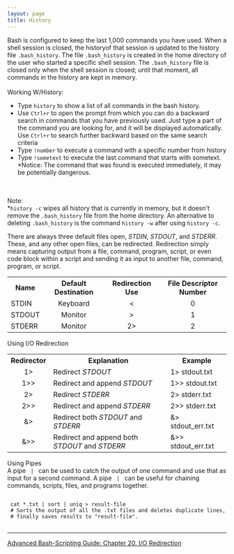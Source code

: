 ```yaml
---
layout: page
title: History
---
```



Bash is configured to keep the last 1,000 commands you have used. When a shell session is closed, the historyof that session is updated to the history file <code>.bash_history</code>. The file <code>.bash_history</code> is created in the home directory of the user who started a specific shell session. The <code>.bash_history</code> file is closed only when the shell session is closed; until that moment, all commands in the history are kept in memory.<br>
<br>
Working W/History:
<ul>
<li>Type <code>history</code> to show a list of all commands in the bash history.</li>
<li>Use <code>Ctrl+r</code> to open the prompt from which you can do a backward search in commands that you have previously used. Just type a part of the command you are looking for, and it will be displayed automatically. Use <code>Ctrl+r</code> to search further backward based on the same search criteria</li>
<li>Type <code>!number</code> to execute a command with a specific number from history</li>
<li>Type <code>!sometext</code> to execute the last command that starts with sometext.<br>*Notice: The command that was found is executed immediately, it may be potentially dangerous.</li>
</ul><br>
<br>
Note:<br>
*<code>history -c</code> wipes all history that is currently in memory, but it doesn't remove the <code>.bash_history</code> file from the home directory. An alternative to deleting <code>.bash_history</code> is the command <code>history -w</code> after using <code>history -c</code>.


There are always three default files open, <i>STDIN</i>, <i>STDOUT</i>, and <i>STDERR</i>. These, and any other open files, can be redirected. Redirection simply means capturing output from a file, command, program, script, or even code block within a script and sending it as input to another file, command, program, or script.

<table>
  <tr>
    <th>Name</th>
    <th>Default Destination</th>
    <th>Redirection Use</th>
    <th>File Descriptor Number</th>
  </tr>
  <tr>
    <td align="left">STDIN</td>
    <td align="center">Keyboard</td>
    <td align="center"> < </td>
    <td align="center"> 0 </td>
  </tr>
   <tr>
    <td align="left">STDOUT</td>
    <td align="center">Monitor</td>
    <td align="center"> > </td>
    <td align="center"> 1 </td>
  </tr>
  <tr>
    <td align="left">STDERR</td>
    <td align="center">Monitor</td>
    <td align="center"> 2> </td>
    <td align="center"> 2 </td>
  </tr>
</table>

Using I/O Redirection
<table>
  <tr>
    <th>Redirector</th>
    <th>Explanation</th>
    <th>Example</th>
  </tr>
  <tr>
    <td align="center"> 1> </td>
    <td align="left">Redirect <i>STDOUT</i></td>
    <td align="left"> 1> stdout.txt </td>
  </tr>
   <tr>
    <td align="center"> 1>> </td>
    <td align="left">Redirect and append <i>STDOUT</i></td>
    <td align="left"> 1>> stdout.txt </td>
  </tr>
  <tr>
    <td align="center"> 2> </td>
    <td align="left">Redirect <i>STDERR</i></td>
    <td align="left"> 2> stderr.txt </td>
  </tr>
   <tr>
    <td align="center"> 2>> </td>
    <td align="left">Redirect and append <i>STDERR</i></td>
    <td align="left"> 2>> stderr.txt </td>
  </tr>
   <tr>
    <td align="center"> &> </td>
    <td align="left">Redirect both <i>STDOUT</i> and <i>STDERR</i></td>
    <td align="left"> &> stdout_err.txt </td>
  </tr>
   <tr>
    <td align="center"> &>> </td>
    <td align="left">Redirect and append both <i>STDOUT</i> and <i>STDERR</i></td>
    <td align="left"> &>> stdout_err.txt </td>
  </tr>
</table>

Using Pipes<br>
A pipe <code> | </code> can be used to catch the output of one command and use that as input for a second command. A pipe <code> | </code> can be useful for chaining commands, scripts, files, and programs together.

<pre>
<code>
 cat *.txt | sort | uniq > result-file
 # Sorts the output of all the .txt files and deletes duplicate lines,
 # finally saves results to "result-file".
</code>
</pre>

---

[Advanced Bash-Scripting Guide: Chapter 20. I/O Redirection](http://www.tldp.org/LDP/abs/html/io-redirection.html)